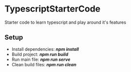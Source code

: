 # TypescriptStarterCode
Starter code to learn typescript and play around it's features

## Setup
- Install dependencies:   **_npm install_**
- Build project:  **_npm run build_**
- Run main file:  **_npm run serve_**
- Clean build files:  **_npm run clean_**
